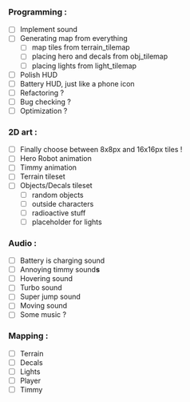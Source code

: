 ### Programming :
- [ ] Implement sound
- [ ] Generating map from everything
	- [ ] map tiles from terrain_tilemap
	- [ ] placing hero and decals from obj_tilemap
	- [ ] placing lights from light_tilemap
- [ ] Polish HUD
- [ ] Battery HUD, just like a phone icon
- [ ] Refactoring ?
- [ ] Bug checking ?
- [ ] Optimization ?
		
### 2D art :
- [ ] Finally choose between 8x8px and 16x16px tiles !
- [ ] Hero Robot animation
- [ ] Timmy animation
- [ ] Terrain tileset
- [ ] Objects/Decals tileset
	- [ ] random objects
	- [ ] outside characters
	- [ ] radioactive stuff
	- [ ] placeholder for lights
	
### Audio :
- [ ] Battery is charging sound
- [ ] Annoying timmy sound**s**
- [ ] Hovering sound
- [ ] Turbo sound
- [ ] Super jump sound
- [ ] Moving sound
- [ ] Some music ?
	
### Mapping :
- [ ] Terrain
- [ ] Decals
- [ ] Lights
- [ ] Player
- [ ] Timmy